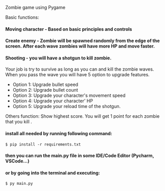 Zombie game using Pygame

Basic functions:

#### Moving character - Based on basic principles and controls
#### Create enemy - Zombie will be spawned randomly from the edge of the screen. After each wave zombies will have more HP and move faster.
#### Shooting - you will have a shotgun to kill zombie. 

Your job is try to survive as long as you can and kill the zombie waves. When you pass the wave you will have 5 option to upgrade features.
- Option 1: Upgrade bullet speed 
- Option 2: Upgrade bullet count
- Option 3: Upgrade your character's movement speed 
- Option 4: Upgrade your character' HP 
- Option 5: Upgrade your reload time of the shotgun.

Others function: Show highest score.
You will get 1 point for each zombie that you kill .

#### install all needed by running following command:

```$ pip install -r requirements.txt```

#### then you can run the main.py file in some IDE/Code Editor (Pycharm, VSCode...)
#### or by going into the terminal and executing: 

```$ py main.py```




